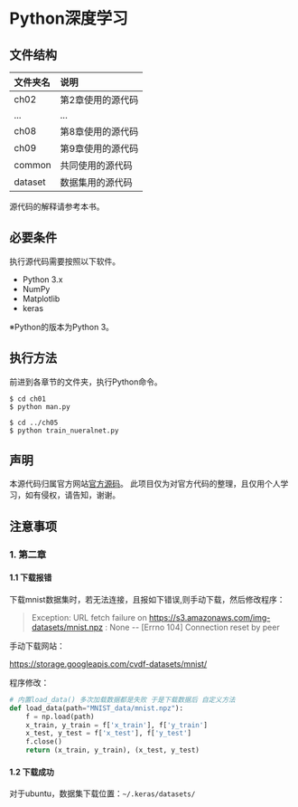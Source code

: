 # Python深度学习



## 文件结构

|文件夹名   |说明                         |
|:--        |:--                          |
|ch02       |第2章使用的源代码            |
|...        |...                          |
|ch08       |第8章使用的源代码            |
|ch09       |第9章使用的源代码            |
|common     |共同使用的源代码             |
|dataset    |数据集用的源代码             |


源代码的解释请参考本书。

## 必要条件
执行源代码需要按照以下软件。

* Python 3.x
* NumPy
* Matplotlib
* keras

※Python的版本为Python 3。

## 执行方法

前进到各章节的文件夹，执行Python命令。

```
$ cd ch01
$ python man.py

$ cd ../ch05
$ python train_nueralnet.py
```

## 声明

本源代码归属官方网站[官方源码](https://github.com/fchollet/deep-learning-with-python-notebooks)。
此项目仅为对官方代码的整理，且仅用个人学习，如有侵权，请告知，谢谢。

## 注意事项
### 1. 第二章

#### 1.1 下载报错
下载mnist数据集时，若无法连接，且报如下错误,则手动下载，然后修改程序：

> Exception: URL fetch failure on https://s3.amazonaws.com/img-datasets/mnist.npz : None -- [Errno 104] Connection reset by peer
 
手动下载网站：

https://storage.googleapis.com/cvdf-datasets/mnist/

程序修改：

```python
# 内置load_data() 多次加载数据都是失败 于是下载数据后 自定义方法
def load_data(path="MNIST_data/mnist.npz"):
    f = np.load(path)
    x_train, y_train = f['x_train'], f['y_train']
    x_test, y_test = f['x_test'], f['y_test']
    f.close()
    return (x_train, y_train), (x_test, y_test)
```
#### 1.2 下载成功

对于ubuntu，数据集下载位置：`~/.keras/datasets/`
